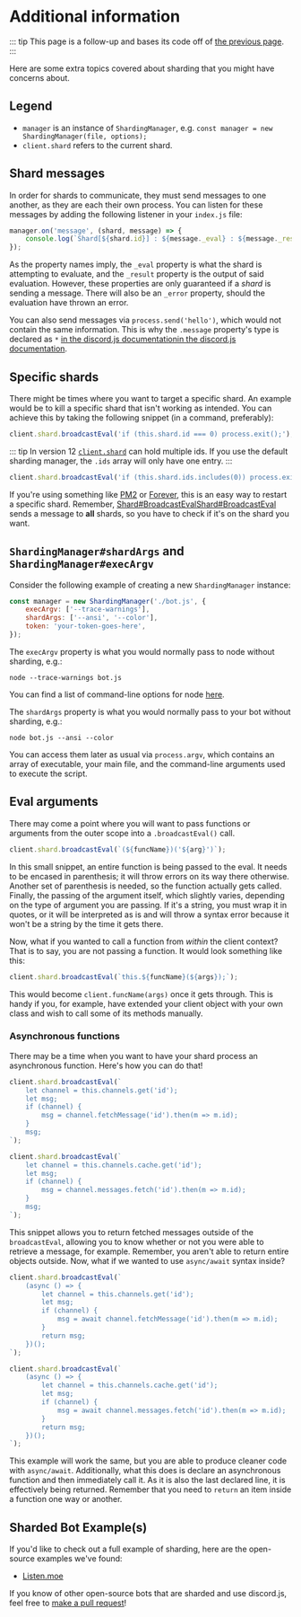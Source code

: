 # Additional information

::: tip
This page is a follow-up and bases its code off of [the previous page](/sharding/).
:::

Here are some extra topics covered about sharding that you might have concerns about.

## Legend

* `manager` is an instance of `ShardingManager`, e.g. `const manager = new ShardingManager(file, options);`
* `client.shard` refers to the current shard.

## Shard messages

In order for shards to communicate, they must send messages to one another, as they are each their own process. You can listen for these messages by adding the following listener in your `index.js` file:

```js
manager.on('message', (shard, message) => {
	console.log(`Shard[${shard.id}] : ${message._eval} : ${message._result}`);
});
```

As the property names imply, the `_eval` property is what the shard is attempting to evaluate, and the `_result` property is the output of said evaluation. However, these properties are only guaranteed if a _shard_ is sending a message. There will also be an `_error` property, should the evaluation have thrown an error.

You can also send messages via `process.send('hello')`, which would not contain the same information. This is why the `.message` property's type is declared as `*` <branch version="11.x" inline>[in the discord.js documentation](https://discord.js.org/#/docs/main/v11/class/Shard?scrollTo=e-message)</branch><branch version="12.x" inline>[in the discord.js documentation](https://discord.js.org/#/docs/main/stable/class/Shard?scrollTo=e-message)</branch>.

## Specific shards

There might be times where you want to target a specific shard. An example would be to kill a specific shard that isn't working as intended. You can achieve this by taking the following snippet (in a command, preferably):

<branch version="11.x">

```js
client.shard.broadcastEval('if (this.shard.id === 0) process.exit();');
```

</branch>
<branch version="12.x">

::: tip
In version 12 [`client.shard`](https://discord.js.org/#/docs/main/stable/class/ShardClientUtil?scrollTo=ids) can hold multiple ids. If you use the default sharding manager, the `.ids` array will only have one entry.
:::

```js
client.shard.broadcastEval('if (this.shard.ids.includes(0)) process.exit();');
```

</branch>

If you're using something like [PM2](http://pm2.keymetrics.io/) or [Forever](https://github.com/foreverjs/forever), this is an easy way to restart a specific shard. Remember, <branch version="11.x" inline>[Shard#BroadcastEval](https://discord.js.org/#/docs/main/v11/class/ShardClientUtil?scrollTo=broadcastEval)</branch><branch version="12.x" inline>[Shard#BroadcastEval](https://discord.js.org/#/docs/main/stable/class/ShardClientUtil?scrollTo=broadcastEval)</branch> sends a message to **all** shards, so you have to check if it's on the shard you want.

## `ShardingManager#shardArgs` and `ShardingManager#execArgv`

Consider the following example of creating a new `ShardingManager` instance:

```js
const manager = new ShardingManager('./bot.js', {
	execArgv: ['--trace-warnings'],
	shardArgs: ['--ansi', '--color'],
	token: 'your-token-goes-here',
});
```

The `execArgv` property is what you would normally pass to node without sharding, e.g.:

```
node --trace-warnings bot.js
```

You can find a list of command-line options for node [here](https://nodejs.org/api/cli.html).

The `shardArgs` property is what you would normally pass to your bot without sharding, e.g.:

```
node bot.js --ansi --color
```

You can access them later as usual via `process.argv`, which contains an array of executable, your main file, and the command-line arguments used to execute the script.

## Eval arguments

There may come a point where you will want to pass functions or arguments from the outer scope into a `.broadcastEval()` call.

```js
client.shard.broadcastEval(`(${funcName})('${arg}')`);
```

In this small snippet, an entire function is being passed to the eval. It needs to be encased in parenthesis; it will throw errors on its way there otherwise. Another set of parenthesis is needed, so the function actually gets called. Finally, the passing of the argument itself, which slightly varies, depending on the type of argument you are passing. If it's a string, you must wrap it in quotes, or it will be interpreted as is and will throw a syntax error because it won't be a string by the time it gets there.

Now, what if you wanted to call a function from *within* the client context? That is to say, you are not passing a function. It would look something like this:

```js
client.shard.broadcastEval(`this.${funcName}(${args});`);
```

This would become `client.funcName(args)` once it gets through. This is handy if you, for example, have extended your client object with your own class and wish to call some of its methods manually.

### Asynchronous functions

There may be a time when you want to have your shard process an asynchronous function. Here's how you can do that!

<branch version="11.x">

```js
client.shard.broadcastEval(`
	let channel = this.channels.get('id');
	let msg;
	if (channel) {
		msg = channel.fetchMessage('id').then(m => m.id);
	}
	msg;
`);
```

</branch>
<branch version="12.x">

```js
client.shard.broadcastEval(`
	let channel = this.channels.cache.get('id');
	let msg;
	if (channel) {
		msg = channel.messages.fetch('id').then(m => m.id);
	}
	msg;
`);
```

</branch>

This snippet allows you to return fetched messages outside of the `broadcastEval`, allowing you to know whether or not you were able to retrieve a message, for example. Remember, you aren't able to return entire objects outside. Now, what if we wanted to use `async/await` syntax inside?

<branch version="11.x">

```js
client.shard.broadcastEval(`
	(async () => {
		let channel = this.channels.get('id');
		let msg;
		if (channel) {
			msg = await channel.fetchMessage('id').then(m => m.id);
		}
		return msg;
	})();
`);
```

</branch>
<branch version="12.x">

```js
client.shard.broadcastEval(`
	(async () => {
		let channel = this.channels.cache.get('id');
		let msg;
		if (channel) {
			msg = await channel.messages.fetch('id').then(m => m.id);
		}
		return msg;
	})();
`);
```

</branch>

This example will work the same, but you are able to produce cleaner code with `async/await`. Additionally, what this does is declare an asynchronous function and then immediately call it. As it is also the last declared line, it is effectively being returned. Remember that you need to `return` an item inside a function one way or another.

## Sharded Bot Example(s)

If you'd like to check out a full example of sharding, here are the open-source examples we've found:

* [Listen.moe](https://github.com/LISTEN-moe/discord-bot)

If you know of other open-source bots that are sharded and use discord.js, feel free to [make a pull request](https://github.com/discordjs/guide/blob/master/guide/sharding/additional-information.md)!
